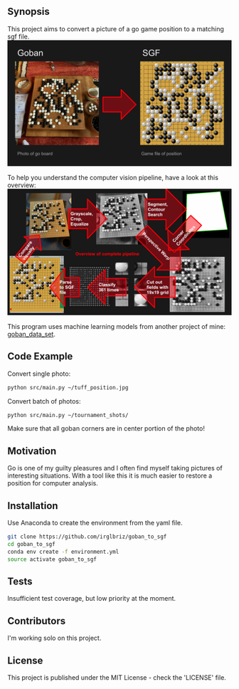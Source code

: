 ## Synopsis

This project aims to convert a picture of a go game position to a matching sgf file. 
![Objective](objective.jpg)

To help you understand the computer vision pipeline, have a look at this overview:
![Pipeline](pipeline.jpg)

This program uses machine learning models from another project of mine: [goban_data_set](https://github.com/irglbriz/goban_data_set).

## Code Example

Convert single photo:
```bash
python src/main.py ~/tuff_position.jpg
```
Convert batch of photos:
```bash
python src/main.py ~/tournament_shots/
```
Make sure that all goban corners are in center portion of the photo!

## Motivation

Go is one of my guilty pleasures and I often find myself taking pictures of interesting situations. With a tool like this it is much easier to restore a position for computer analysis. 

## Installation

Use Anaconda to create the environment from the yaml file.

```bash
git clone https://github.com/irglbriz/goban_to_sgf
cd goban_to_sgf
conda env create -f environment.yml
source activate goban_to_sgf
```

## Tests

Insufficient test coverage, but low priority at the moment. 

## Contributors

I'm working solo on this project.

## License

This project is published under the MIT License - check the 'LICENSE' file.